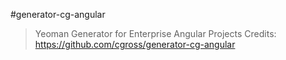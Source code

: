 #generator-cg-angular

>Yeoman Generator for Enterprise Angular Projects
Credits: https://github.com/cgross/generator-cg-angular
